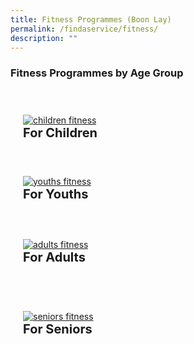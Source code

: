 ```yaml
---
title: Fitness Programmes (Boon Lay)
permalink: /findaservice/fitness/
description: ""
---
```

### Fitness Programmes by Age Group

<div style="padding: 20px 0px 0px 0px;" class="row">
	<div style="padding: 20px 20px 20px 20px;" class="col">
<a href="/for-children/fitness"><img alt="children fitness" src="https://img.freepik.com/premium-vector/kids-doing-sport_97632-637.jpg?w=996"></a><br>
		<span style="font-size:20px; font-weight: 700;"><b>For Children</b></span>
<br></div>&nbsp; &nbsp; &nbsp; &nbsp;

<div style="padding: 20px 20px 20px 20px;" class="col">
<a href="/for-youths/fitness/"><img alt="youths fitness" src="https://img.freepik.com/free-vector/set-fitness-people-training_1262-19330.jpg?w=1380&amp;t=st=1691077701~exp=1691078301~hmac=19c77931d5615fbc8681c0665dc3a4f046fa40db9428bf6ad0819e264710e1ea"></a><br>
	<span style="font-size:20px; font-weight: 700;"><b>For Youths</b></span><br>
	</div></div>
<div style="padding: 20px 0px 0px 0px;" class="row">
	<div style="padding: 20px 20px 20px 20px;" class="col">
<a href="/for-adults/fitness"><img alt="adults fitness" src="https://img.freepik.com/free-vector/flat-hand-drawn-dance-fitness-class-illustration_52683-56671.jpg?w=996&amp;t=st=1691077195~exp=1691077795~hmac=41265dec71c6da5813fc57c859922d8aa9bee59db7537e0dbc009d2451d00017"></a><br>
		<span style="font-size:20px; font-weight: 700;"><b>For Adults</b></span><br>
<br></div>&nbsp; &nbsp; &nbsp; &nbsp;

<div style="padding: 20px 20px 20px 20px;" class="col">
<a href="/for-seniors/fitness/"><img alt="seniors fitness" src="https://img.freepik.com/free-vector/active-elderly-people-concept-illustration_114360-3009.jpg?w=996&amp;t=st=1691077137~exp=1691077737~hmac=cf5063c5b2eb99da55901ab1b9930a9d4070a77f3e0e6ae13c2a4fc5f5e0954a"></a><br>
	<span style="font-size:20px; font-weight: 700;"><b>For Seniors</b></span><br>
<br></div></div>